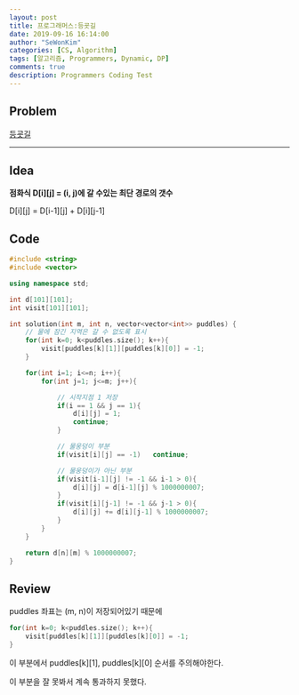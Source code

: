 ```yaml
---
layout: post
title: 프로그래머스:등굣길
date: 2019-09-16 16:14:00
author: "SeWonKim"
categories: [CS, Algorithm]
tags: [알고리즘, Programmers, Dynamic, DP]
comments: true
description: Programmers Coding Test
---
```


## Problem

[등굣길](https://programmers.co.kr/learn/courses/30/lessons/42898#)

---

## Idea

**점화식 D[i][j] = (i, j)에 갈 수있는 최단 경로의 갯수**

D[i][j] = D[i-1][j] + D[i][j-1]

## Code

```cpp
#include <string>
#include <vector>

using namespace std;

int d[101][101];
int visit[101][101];

int solution(int m, int n, vector<vector<int>> puddles) {
    // 물에 잠긴 지역은 갈 수 없도록 표시
    for(int k=0; k<puddles.size(); k++){
        visit[puddles[k][1]][puddles[k][0]] = -1;
    }

    for(int i=1; i<=n; i++){
        for(int j=1; j<=m; j++){

            // 시작지점 1 저장
            if(i == 1 && j == 1){
                d[i][j] = 1;
                continue;
            }

            // 물웅덩이 부분
            if(visit[i][j] == -1)   continue;

            // 물웅덩이가 아닌 부분
            if(visit[i-1][j] != -1 && i-1 > 0){
                d[i][j] = d[i-1][j] % 1000000007;
            }
            if(visit[i][j-1] != -1 && j-1 > 0){
                d[i][j] += d[i][j-1] % 1000000007;
            }
        }
    }

    return d[n][m] % 1000000007;
}
```

## Review

puddles 좌표는 (m, n)이 저장되어있기 때문에

```cpp
for(int k=0; k<puddles.size(); k++){
    visit[puddles[k][1]][puddles[k][0]] = -1;
}
```

이 부분에서 puddles[k][1], puddles[k][0] 순서를 주의해야한다.

이 부분을 잘 못봐서 계속 통과하지 못했다.
